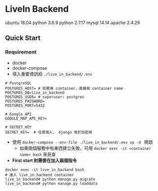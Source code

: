 # LiveIn Backend
ubuntu 18.04
python 3.6.9
python 2.7.17
mysql 14.14
apache 2.4.29

## Quick Start
### Requirement 
* docker 
* docker-compose 
* 填入重要資訊給 `./live_in_backend/.env`
```env
# PostgreSQL
POSTGRES_HOST= # 如果用 container，直接寫 container name 
POSTGRES_DB=live_in_backend
POSTGRES_USER= # superuser: postgres
POSTGRES_PASSWORD=
POSTGRES_PORT=5432

# Google API
GOOGLE_MAP_API_KEY=

# SECRET_KEY
SECRET_KEY=  # 任意填入， django 用於加密用
```
* 使用 `docker-compose --env-file ./live_in_backend/.env up -d ` 開啟
    * 如果兩個服務中有東西建立失敗，可用 `docker exec -it <container name> bash` 來見查
* **First start 則需要在加入兩個指令**
```
docker exec -it live_in_backend bash
# 進入 live_in_backend container 
live_in_backend# python manage.py migrate
live_in_backend# python manage.py loaddata
```